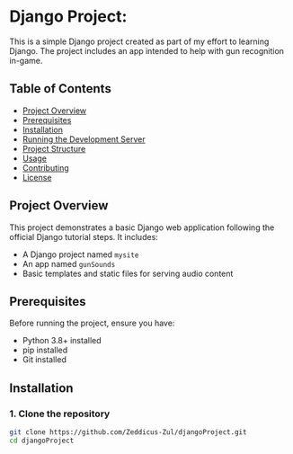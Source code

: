 # Django Project: 

This is a simple Django project created as part of my effort to learning Django. The project includes an app intended to help with gun recognition in-game. 

## Table of Contents
- [Project Overview](#project-overview)
- [Prerequisites](#prerequisites)
- [Installation](#installation)
- [Running the Development Server](#running-the-development-server)
- [Project Structure](#project-structure)
- [Usage](#usage)
- [Contributing](#contributing)
- [License](#license)

## Project Overview
This project demonstrates a basic Django web application following the official Django tutorial steps. It includes:
- A Django project named `mysite`
- An app named `gunSounds`
- Basic templates and static files for serving audio content

## Prerequisites
Before running the project, ensure you have:
- Python 3.8+ installed
- pip installed
- Git installed

## Installation

### 1. Clone the repository

```bash
git clone https://github.com/Zeddicus-Zul/djangoProject.git
cd djangoProject

